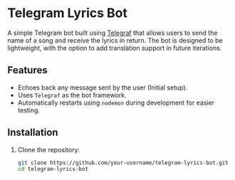 # Telegram Lyrics Bot

A simple Telegram bot built using [Telegraf](https://github.com/telegraf/telegraf) that allows users to send the name of a song and receive the lyrics in return. The bot is designed to be lightweight, with the option to add translation support in future iterations.

## Features
- Echoes back any message sent by the user (Initial setup).
- Uses `Telegraf` as the bot framework.
- Automatically restarts using `nodemon` during development for easier testing.

## Installation

1. Clone the repository:
   ```bash
   git clone https://github.com/your-username/telegram-lyrics-bot.git
   cd telegram-lyrics-bot
